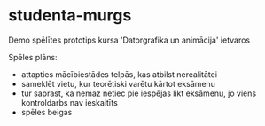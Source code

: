 # studenta-murgs
Demo spēlītes prototips kursa 'Datorgrafika un animācija' ietvaros

Spēles plāns:
- attapties mācībiestādes telpās, kas atbilst nerealitātei
- sameklēt vietu, kur teorētiski varētu kārtot eksāmenu
- tur saprast, ka nemaz netiec pie iespējas likt eksāmenu, jo viens kontroldarbs nav ieskaitīts
- spēles beigas
